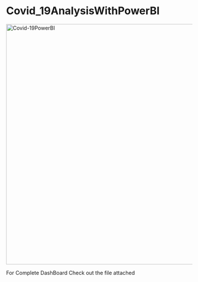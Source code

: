 # Covid_19AnalysisWithPowerBI

<img width="652" alt="Covid-19PowerBI" src="https://user-images.githubusercontent.com/37321335/88486810-08582c00-cf9e-11ea-8ea0-95174b349602.PNG">

For Complete DashBoard Check out the file attached
